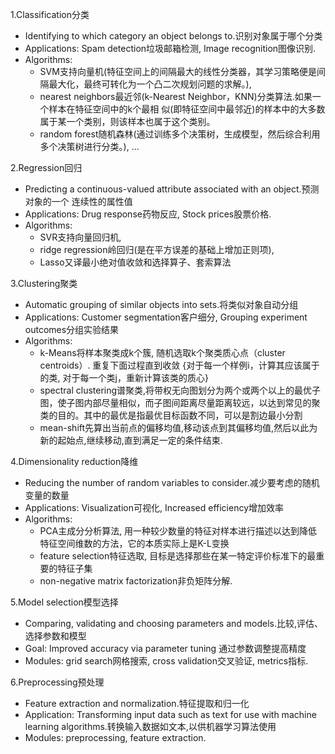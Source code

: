 1.Classification分类

- Identifying to which category an object belongs to.识别对象属于哪个分类
- Applications: Spam detection垃圾邮箱检测, Image recognition图像识别.
- Algorithms: 
    - SVM支持向量机(特征空间上的间隔最大的线性分类器，其学习策略便是间隔最大化，最终可转化为一个凸二次规划问题的求解。), 
    - nearest neighbors最近邻(k-Nearest Neighbor，KNN)分类算法.如果一个样本在特征空间中的k个最相 似(即特征空间中最邻近)的样本中的大多数属于某一个类别，则该样本也属于这个类别。
    - random forest随机森林(通过训练多个决策树，生成模型，然后综合利用多个决策树进行分类。), ...

2.Regression回归

- Predicting a continuous-valued attribute associated with an object.预测对象的一个 连续性的属性值
- Applications: Drug response药物反应, Stock prices股票价格.
- Algorithms: 
    - SVR支持向量回归机, 
    - ridge regression岭回归(是在平方误差的基础上增加正则项), 
    - Lasso又译最小绝对值收敛和选择算子、套索算法

3.Clustering聚类

- Automatic grouping of similar objects into sets.将类似对象自动分组
- Applications: Customer segmentation客户细分, Grouping experiment outcomes分组实验结果
- Algorithms: 
    - k-Means将样本聚类成k个簇,  随机选取k个聚类质心点（cluster centroids）. 重复下面过程直到收敛 {对于每一个样例i，计算其应该属于的类, 对于每一个类j，重新计算该类的质心}
    - spectral clustering谱聚类,将带权无向图划分为两个或两个以上的最优子图，使子图内部尽量相似，而子图间距离尽量距离较远，以达到常见的聚类的目的。其中的最优是指最优目标函数不同，可以是割边最小分割
    - mean-shift先算出当前点的偏移均值,移动该点到其偏移均值,然后以此为新的起始点,继续移动,直到满足一定的条件结束.

4.Dimensionality reduction降维

- Reducing the number of random variables to consider.减少要考虑的随机变量的数量
- Applications: Visualization可视化, Increased efficiency增加效率
- Algorithms: 
    - PCA主成分分析算法, 用一种较少数量的特征对样本进行描述以达到降低特征空间维数的方法，它的本质实际上是K-L变换
    - feature selection特征选取, 目标是选择那些在某一特定评价标准下的最重要的特征子集
    - non-negative matrix factorization非负矩阵分解.

5.Model selection模型选择

- Comparing, validating and choosing parameters and models.比较,评估、选择参数和模型
- Goal: Improved accuracy via parameter tuning 通过参数调整提高精度
- Modules: grid search网格搜索, cross validation交叉验证, metrics指标.

6.Preprocessing预处理

- Feature extraction and normalization.特征提取和归一化
- Application: Transforming input data such as text for use with machine learning algorithms.转换输入数据如文本,以供机器学习算法使用
- Modules: preprocessing, feature extraction.
